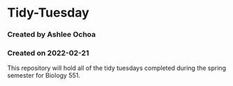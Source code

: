 # Tidy-Tuesday
### Created by Ashlee Ochoa 
### Created on 2022-02-21

This repository will hold all of the tidy tuesdays completed during the spring semester for Biology 551. 
